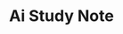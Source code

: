 ---
title: Ai Study Note
name: Ai Study Note
isSub: true
layout: category
parent: Ai Note
icon: <img width="80" height="80" src="https://img.icons8.com/dotty/80/note.png" alt="note"/>
---